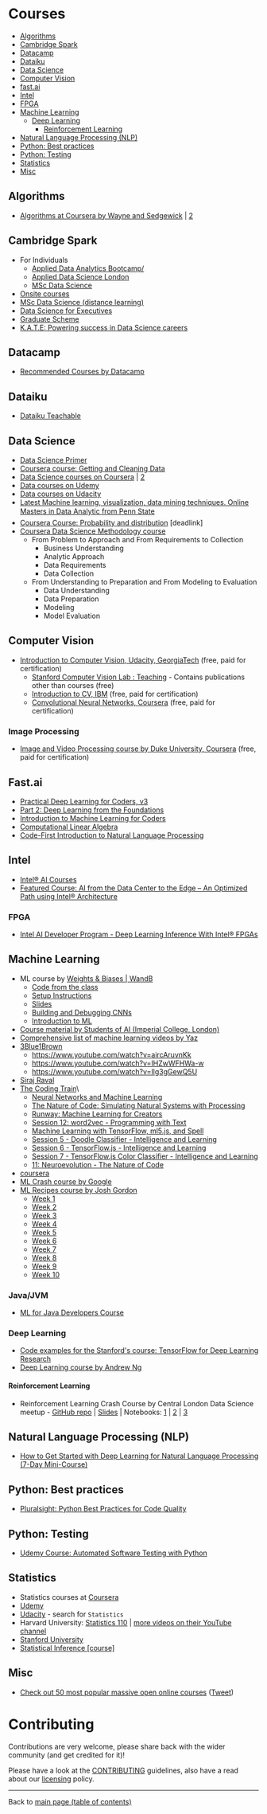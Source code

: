 # Courses 

- [Algorithms](#algorithms)
- [Cambridge Spark](#cambridge-spark)
- [Datacamp](#datacamp)
- [Dataiku](#dataiku)
- [Data Science](#data-science)
- [Computer Vision](#computer-vision)
- [fast.ai](#fastai)
- [Intel](#intel)
- [FPGA](#fpga)
- [Machine Learning](#machine-learning)
  - [Deep Learning](#deep-learning)
    - [Reinforcement Learning](#reinforcement-learning)
- [Natural Language Processing (NLP)](#natural-language-processing-nlp)
- [Python: Best practices](#python-best-practices)
- [Python: Testing](#python-testing)
- [Statistics](#statistics)
- [Misc](#misc)

## Algorithms

- [Algorithms at Coursera by Wayne and Sedgewick](https://www.coursera.org/course/algs4partI) | [2](https://www.coursera.org/browse/computer-science/algorithms)

## Cambridge Spark

- For Individuals
  - [Applied Data Analytics Bootcamp/](https://cambridgespark.com/applied-data-analytics-bootcamp/)
  - [Applied Data Science London](https://cambridgespark.com/applied-data-science-london/)
  - [MSc Data Science](https://cambridgespark.com/msc-data-science/)
- [Onsite courses](https://cambridgespark.com/onsite-courses/)
- [MSc Data Science (distance learning)](https://cambridgespark.com/msc-data-science-corporate/) 
- [Data Science for Executives](https://cambridgespark.com/data-science-seminar/)
- [Graduate Scheme](https://cambridgespark.com/graduates/)
- [K.A.T.E: Powering success in Data Science careers](https://cambridgespark.com/kate/)

## Datacamp

- [Recommended Courses by Datacamp](https://www.datacamp.com/courses/)

## Dataiku

- [Dataiku Teachable](http://dataiku.teachable.com/courses)

## Data Science

- [Data Science Primer](https://elitedatascience.com/primer)
- [Coursera course: Getting and Cleaning Data](https://www.coursera.org/learn/data-cleaning?recoOrder=20&utm_medium=email&utm_source=recommendations&utm_campaign=u0faoCsqEemEkbug8nMVQQ)
- [Data Science courses on Coursera](https://www.coursera.org/learn/competitive-data-science) | [2](https://www.coursera.org/browse/data-science)
- [Data courses on Udemy](https://www.udemy.com/courses/search/?ref=home&src=ukw&q=data)
- [Data courses on Udacity](https://eu.udacity.com/courses/school-of-data-science)
- [Latest Machine learning, visualization, data mining techniques. Online Masters in Data Analytic from Penn State](https://twitter.com/analyticbridge/status/1102667686302179336)
- [Coursera Course: Probability and distribution](https://media.licdn.com/dms/document/C511FAQGFKgIKuW_EEA/feedshare-document-pdf-analyzed/0?e=1571785200&v=beta&t=XyEEqUgi3y4L1hiZ7CxlxbAXyZmM_zcCCdn-Lr04ns8) [deadlink]
- [Coursera Data Science Methodology course](https://www.coursera.org/learn/data-science-methodology?aid=true)
    - From Problem to Approach and From Requirements to Collection
        - Business Understanding
        - Analytic Approach
        - Data Requirements
        - Data Collection
    - From Understanding to Preparation and From Modeling to Evaluation
        - Data Understanding
        - Data Preparation
        - Modeling 
        - Model Evaluation

## Computer Vision

- [Introduction to Computer Vision, Udacity, GeorgiaTech](https://www.udacity.com/course/introduction-to-computer-vision--ud810) (free, paid for certification)
  - [Stanford Computer Vision Lab : Teaching](http://vision.stanford.edu/teaching.html) - Contains publications other than courses (free)
  - [Introduction to CV, IBM](https://www.coursera.org/learn/introduction-computer-vision-watson-opencv) (free, paid for certification)
  - [Convolutional Neural Networks, Coursera](https://www.coursera.org/learn/convolutional-neural-networks) (free, paid for certification)

### Image Processing

- [Image and Video Processing course by Duke University, Coursera](https://www.coursera.org/learn/image-processing) (free, paid for certification)

## Fast.ai

- [Practical Deep Learning for Coders, v3](https://course.fast.ai/)
- [Part 2: Deep Learning from the Foundations](https://course.fast.ai/part2)
- [Introduction to Machine Learning for Coders](http://course18.fast.ai/ml)
- [Computational Linear Algebra](https://github.com/fastai/numerical-linear-algebra/blob/master/README.md)
- [Code-First Introduction to Natural Language Processing](https://www.fast.ai/2019/07/08/fastai-nlp/)

## Intel

- [Intel® AI Courses](https://software.intel.com/en-us/ai/courses)
- [Featured Course: AI from the Data Center to the Edge – An Optimized Path using Intel® Architecture](https://software.seek.intel.com/DataCenter_to_Edge_REG)

### FPGA

- [Intel AI Developer Program - Deep Learning Inference With Intel® FPGAs](https://software.intel.com/en-us/ai/courses/deep-learning-inference-fpga)

## Machine Learning

- ML course by [Weights & Biases | WandB](https://wandb.com)
    - [Code from the class](https://github.com/lukas/ml-class)
    - [Setup Instructions](https://github.com/lukas/ml-class)
    - [Slides](https://storage.googleapis.com/wandb/Bloomberg%20Class%201.pdf)
    - [Building and Debugging CNNs](https://wb-ml.slack.com/files/UN2SL6G7Q/FNE9193U0/bloomberg_class_2.pdf)
    - [Introduction to ML](https://wb-ml.slack.com/files/UN2SL6G7Q/FNE3Q7NN7/bloomberg_class_3.pdf)
- [Course material by Students of AI (Imperial College, London)](https://github.com/Students-for-AI/The-Academy-of-AI)
- [Comprehensive list of machine learning videos by Yaz](https://github.com/yazdotai/machine-learning-video-courses)
- [3Blue1Brown](https://www.youtube.com/channel/UCYO_jab_esuFRV4b17AJtAw)
    - https://www.youtube.com/watch?v=aircAruvnKk 
    - https://www.youtube.com/watch?v=IHZwWFHWa-w
    - https://www.youtube.com/watch?v=Ilg3gGewQ5U
- [Siraj Raval](https://www.youtube.com/channel/UCWN3xxRkmTPmbKwht9FuE5A/videos)
- [The Coding Train](https://www.youtube.com/user/shiffman)\
    - [Neural Networks and Machine Learning](https://www.youtube.com/user/shiffman/playlists?view=50&sort=dd&shelf_id=16)
    - [The Nature of Code: Simulating Natural Systems with Processing](https://www.youtube.com/user/shiffman/playlists?view=50&sort=dd&shelf_id=6)
    - [Runway: Machine Learning for Creators](https://www.youtube.com/watch?v=ARnf4ilr9Hc&list=PLRqwX-V7Uu6aBhR9QrBIsyybrnK7MCcYU)
    - [Session 12: word2vec - Programming with Text](https://www.youtube.com/watch?v=LSS_bos_TPI&list=PLRqwX-V7Uu6aQ0oh9nH8c6U1j9gCg-GdF)
    - [Machine Learning with TensorFlow, ml5.js, and Spell](https://www.youtube.com/watch?v=ggBOAPtFjYU&list=PLRqwX-V7Uu6Y6kSfxOjq5zk4gkDK8q_n1)
    - [Session 5 - Doodle Classifier - Intelligence and Learning](https://www.youtube.com/watch?v=pqY_Tn2SIVA&list=PLRqwX-V7Uu6Zs14zKVuTuit6jApJgoYZQ)
    - [Session 6 - TensorFlow.js - Intelligence and Learning](https://www.youtube.com/watch?v=Qt3ZABW5lD0&list=PLRqwX-V7Uu6YIeVA3dNxbR9PYj4wV31oQ)
    - [Session 7 - TensorFlow.js Color Classifier - Intelligence and Learning](https://www.youtube.com/watch?v=y59-frfKR58&list=PLRqwX-V7Uu6bmMRCIoTi72aNWHo7epX4L)
    - [11: Neuroevolution - The Nature of Code](https://www.youtube.com/watch?v=lu5ul7z4icQ&list=PLRqwX-V7Uu6Yd3975YwxrR0x40XGJ_KGO)
- [coursera](https://www.coursera.org/)
- [ML Crash course by Google](https://developers.google.com/machine-learning/crash-course/prereqs-and-prework)
- [ML Recipes course by Josh Gordon](https://www.youtube.com/playlist?list=PLOU2XLYxmsIIuiBfYad6rFYQU_jL2ryal)
  - [Week 1](https://www.youtube.com/watch?v=cKxRvEZd3Mw)
  - [Week 2](https://www.youtube.com/watch?v=tNa99PG8hR8)
  - [Week 3](https://www.youtube.com/watch?v=N9fDIAflCMY)
  - [Week 4](https://www.youtube.com/watch?v=84gqSbLcBFE)
  - [Week 5](https://www.youtube.com/watch?v=AoeEHqVSNOw)
  - [Week 6](https://www.youtube.com/watch?v=cSKfRcEDGUs)
  - [Week 7](https://www.youtube.com/watch?v=Gj0iyo265bc)
  - [Week 8](https://www.youtube.com/watch?v=LDRbO9a6XPU)
  - [Week 9](https://www.youtube.com/watch?v=d12ra3b_M-0)
  - [Week 10](https://www.youtube.com/watch?v=TF1yh5PKaqI)

### Java/JVM
- [ML for Java Developers Course](http://numahub.com/courses/machine-learning-java-developers)

### Deep Learning

- [Code examples for the Stanford's course: TensorFlow for Deep Learning Research](https://github.com/chiphuyen/stanford-tensorflow-tutorials)
- [Deep Learning course by Andrew Ng](https://media.licdn.com/dms/document/C4D1FAQHQjNkeFxn1bg/feedshare-document-pdf-analyzed/0?e=1573005600&v=beta&t=ED5ZdXVRQvpgSovpRO7sFGDWzk2edpphmnHqQLB_AXQ)


#### Reinforcement Learning

- Reinforcement Learning Crash Course by Central London Data Science meetup - [GitHub repo](https://github.com/central-ldn-data-sci/CrashCourseRL) | [Slides](https://github.com/central-ldn-data-sci/CrashCourseRL/blob/master/Crash%20Course%20in%20Reinforcement%20Learning.pdf) | Notebooks: [1](https://github.com/central-ldn-data-sci/CrashCourseRL/blob/master/CrashCourseRL.ipynb) | [2](https://github.com/central-ldn-data-sci/CrashCourseRL/blob/master/crash_course_reinforcement_learning.ipynb) | [3](https://www.kaggle.com/blairyoung/crash-course-in-reinforcement-learning)

## Natural Language Processing (NLP)

- [How to Get Started with Deep Learning for Natural Language Processing (7-Day Mini-Course)](https://machinelearningmastery.com/crash-course-deep-learning-natural-language-processing/)

## Python: Best practices

- [Pluralsight: Python Best Practices for Code Quality](https://www.pluralsight.com/courses/python-best-practices-code-quality)

## Python: Testing

- [Udemy Course: Automated Software Testing with Python](https://www.udemy.com/automated-software-testing-with-python/)

## Statistics

- Statistics courses at [Coursera](https://www.coursera.org/courses?query=statistics&)
- [Udemy](https://www.udemy.com/courses/search/?src=ukw&q=statistics)
- [Udacity](https://eu.udacity.com/courses/all) - search for `Statistics`
- Harvard University: [Statistics 110](https://www.youtube.com/watch?v=KbB0FjPg0mw&list=PL2SOU6wwxB0uwwH80KTQ6ht66KWxbzTIo) | [more videos on their YouTube channel](https://www.youtube.com/user/Harvard/search?query=statistics)
- [Stanford University](https://online.stanford.edu/courses?keywords=statistics)
- [Statistical Inference [course]](https://www.coursera.org/learn/statistical-inference)

## Misc

- [Check out 50 most popular massive open online courses](https://www.onlinecoursereport.com/the-50-most-popular-moocs-of-all-time/) ([Tweet](https://twitter.com/java/status/984844161969983489))


# Contributing

Contributions are very welcome, please share back with the wider community (and get credited for it)!

Please have a look at the [CONTRIBUTING](CONTRIBUTING.md) guidelines, also have a read about our [licensing](LICENSE.md) policy.

---

Back to [main page (table of contents)](README.md)